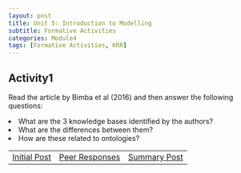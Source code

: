 ```yaml
---
layout: post
title: Unit 5: Introduction to Modelling
subtitle: Formative Activities
categories: Module4
tags: [Formative Activities, KRR]
---
```

<html lang="en">

<body>
<h2>Activity1</h2>
<p>Read the article by Bimba et al (2016) and then answer the following questions:</p>

 <li>What are the 3 knowledge bases identified by the authors?</li>
 <li>What are the differences between them?</li>
  <li>How are these related to ontologies?</li>

</body>
</html>
<table>
    <tr>
      <td> <a href="../../../../artefacts/KRR-Unit01-InitialPost.pdf" target="_blank" class="button large">Initial Post</a></td> 
       <td> <a href="../../../../artefacts/KRR-Unit01-Peer_Response.pdf" target="_blank" class="button large">Peer Responses</a></td> 
       <td> <a href="../../../../artefacts/KRR-Unit01-SummaryPost.pdf" target="_blank" class="button large">Summary Post</a></td> 
    </tr>
</table>

